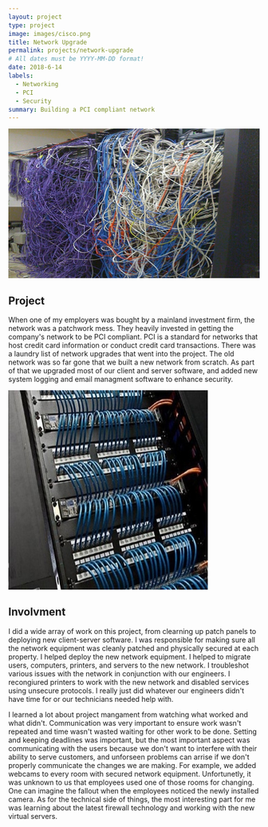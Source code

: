 ```yaml
---
layout: project
type: project
image: images/cisco.png
title: Network Upgrade
permalink: projects/network-upgrade
# All dates must be YYYY-MM-DD format!
date: 2018-6-14
labels:
  - Networking
  - PCI
  - Security
summary: Building a PCI compliant network
---
```


<img class="ui image" src="../images/ratnest.jpg" width="600" height="300">

## Project

When one of my employers was bought by a mainland investment firm, the network was a patchwork mess. They heavily invested in getting the company's network to be PCI compliant. PCI is a standard for networks that host credit card information or conduct credit card transactions.  There was a laundry list of network upgrades that went into the project.  The old network was so far gone that we built a new network from scratch.  As part of that we upgraded most of our client and server software, and added new system logging and email managment software to enhance security.

<img class="ui image" src="../images/cleanpatch.jpg" width="400" height="400">

## Involvment
I did a wide array of work on this project, from clearning up patch panels to deploying new client-server software.  I was responsible for making sure all the network equipment was cleanly patched and physically secured at each property.  I helped deploy the new network equipment. I helped to migrate users, computers, printers, and servers to the new network.  I troubleshot various issues with the network in conjunction with our engineers.  I recongiured printers to work with the new network and disabled services using unsecure protocols.  I really just did whatever our engineers didn't have time for or our technicians needed help with.

I learned a lot about project mangament from watching what worked and what didn't.  Communication was very important to ensure work wasn't repeated and time wasn't wasted waiting for other work to be done.  Setting and keeping deadlines was important, but the most important aspect was communicating with the users because we don't want to interfere with their ability to serve customers, and unforseen problems can arrise if we don't properly communicate the changes we are making.  For example, we added webcams to every room with secured network equipment. Unfortunetly, it was unknown to us that employees used one of those rooms for changing. One can imagine the fallout when the employees noticed the newly installed camera.  As for the technical side of things, the most interesting part for me was learning about the latest firewall technology and working with the new virtual servers.


